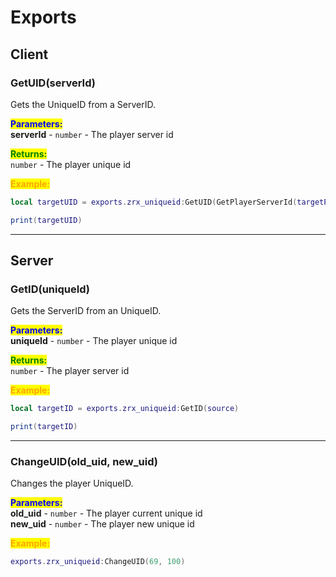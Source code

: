 # Exports

## Client

### GetUID(serverId)

Gets the UniqueID from a ServerID.

<mark style="color:blue;">**Parameters:**</mark>\
**serverId** - `number` - The player server id

<mark style="color:green;">**Returns:**</mark>\
`number` - The player unique id

<mark style="color:orange;">**Example:**</mark>

```lua
local targetUID = exports.zrx_uniqueid:GetUID(GetPlayerServerId(targetPlayer) or nil)

print(targetUID)
```

***

## Server

### GetID(uniqueId)

Gets the ServerID from an UniqueID.

<mark style="color:blue;">**Parameters:**</mark>\
**uniqueId** - `number` - The player unique id

<mark style="color:green;">**Returns:**</mark>\
`number` - The player server id

<mark style="color:orange;">**Example:**</mark>

```lua
local targetID = exports.zrx_uniqueid:GetID(source)

print(targetID)
```

***

### ChangeUID(old\_uid, new\_uid)

Changes the player UniqueID.

<mark style="color:blue;">**Parameters:**</mark>\
**old\_uid** - `number` - The player current unique id\
**new\_uid** - `number` - The player new unique id

<mark style="color:orange;">**Example:**</mark>

```lua
exports.zrx_uniqueid:ChangeUID(69, 100)
```
